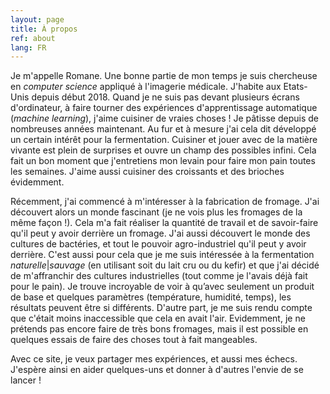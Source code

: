 ```yaml
---
layout: page
title: À propos
ref: about
lang: FR
---
```


Je m'appelle Romane. Une bonne partie de mon temps je suis chercheuse en *computer science* appliqué à l'imagerie médicale. J'habite aux Etats-Unis depuis début 2018.
Quand je ne suis pas devant plusieurs écrans d'ordinateur, à faire tourner des expériences d'apprentissage automatique (*machine learning*), j'aime cuisiner de vraies choses ! Je pâtisse depuis de nombreuses années maintenant. Au fur et à mesure j'ai cela dit développé un certain intérêt pour la fermentation. Cuisiner et jouer avec de la matière vivante est plein de surprises et ouvre un champ des possibles infini. Cela fait un bon moment que j'entretiens mon levain pour faire mon pain toutes les semaines. J'aime aussi cuisiner des croissants et des brioches évidemment.

Récemment, j'ai commencé à m'intéresser à la fabrication de fromage. J'ai découvert alors un monde fascinant (je ne vois plus les fromages de la même façon !). Cela m'a fait réaliser la quantité de travail et de savoir-faire qu'il peut y avoir derrière un fromage. 
J'ai aussi découvert le monde des cultures de bactéries, et tout le pouvoir agro-industriel qu'il peut y avoir derrière. C'est aussi pour cela que je me suis intéressée à la fermentation *naturelle*|*sauvage* (en utilisant soit du lait cru ou du kefir) et que j'ai décidé de m'affranchir des cultures industrielles (tout comme je l'avais déjà fait pour le pain).
Je trouve incroyable de voir à qu’avec seulement un produit de base et quelques paramètres (température, humidité, temps), les résultats peuvent être si différents.
D'autre part, je me suis rendu compte que c'était moins inaccessible que cela en avait l'air. Evidemment, je ne prétends pas encore faire de très bons fromages, mais il est possible en quelques essais de faire des choses tout à fait mangeables.

Avec ce site, je veux partager mes expériences, et aussi mes échecs. J'espère ainsi en aider quelques-uns et donner à d'autres l'envie de se lancer !

